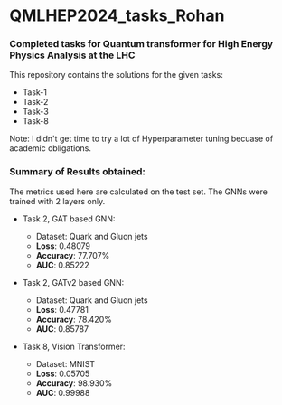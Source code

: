 # QMLHEP2024_tasks_Rohan
### Completed tasks for Quantum transformer for High Energy Physics Analysis at the LHC

This repository contains the solutions for the given tasks:
- Task-1
- Task-2
- Task-3
- Task-8

Note: I didn't get time to try a lot of Hyperparameter tuning becuase of academic obligations.


### Summary of Results obtained:
The metrics used here are calculated on the test set. The GNNs were trained with 2 layers only. 

- Task 2, GAT based GNN:
    - Dataset: Quark and Gluon jets
    - **Loss**: 0.48079  
    - **Accuracy**: 77.707%
    - **AUC**: 0.85222
    
- Task 2, GATv2 based GNN:
    - Dataset: Quark and Gluon jets
    - **Loss**: 0.47781 
    - **Accuracy**: 78.420% 
    - **AUC**: 0.85787

- Task 8, Vision Transformer:
    - Dataset: MNIST
    - **Loss**: 0.05705    
    - **Accuracy**: 98.930%
    - **AUC**: 0.99988
    
